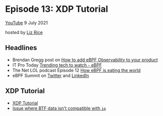 # Episode 13: XDP Tutorial

[YouTube](https://youtu.be/YUI78vC4qSQ)
9 July 2021

hosted by [Liz Rice](https://twitter.com/lizrice)

## Headlines

* Brendan Gregg post on [How to add eBPF Observability to your product](https://brendangregg.com/blog/2021-07-03/how-to-add-bpf-observability.html)
* IT Pro Today [Trending tech to watch - eBPF](https://www.itprotoday.com/development-techniques-and-management/trending-tech-watch-extended-berkeley-packet-filter-ebpf)
* The Net LOL podcast Episode 12 [How eBPF is eating the world](https://thenet.lol/episodes/episode12/)
* eBPF Summit on [Twitter](https://twitter.com/ebpfsummit) and [LinkedIn](https://linkedin.com/company/ebpf-summit)


## XDP Tutorial

* [XDP Tutorial](https://github.com/xdp-project/xdp-tutorial#xdp-hands-on-tutorial)
* [Issue where BTF data isn't compatible with  `ip`](https://github.com/xdp-project/xdp-tutorial/issues/38)